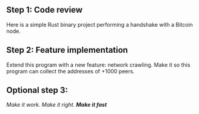 ## Step 1: Code review

Here is a simple Rust binary project performing a handshake with a Bitcoin node.

## Step 2: Feature implementation

Extend this program with a new feature: network crawling. 
Make it so this program can collect the addresses of +1000 peers.

## Optional step 3: 

_Make it work. Make it right. **Make it fast**_